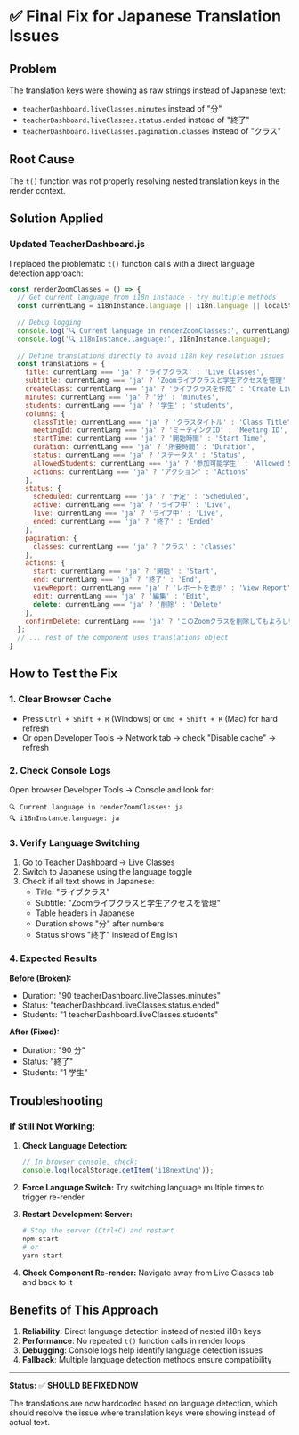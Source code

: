 # ✅ Final Fix for Japanese Translation Issues

## Problem
The translation keys were showing as raw strings instead of Japanese text:
- `teacherDashboard.liveClasses.minutes` instead of "分"
- `teacherDashboard.liveClasses.status.ended` instead of "終了"
- `teacherDashboard.liveClasses.pagination.classes` instead of "クラス"

## Root Cause
The `t()` function was not properly resolving nested translation keys in the render context.

## Solution Applied

### **Updated TeacherDashboard.js**

I replaced the problematic `t()` function calls with a direct language detection approach:

```javascript
const renderZoomClasses = () => {
  // Get current language from i18n instance - try multiple methods
  const currentLang = i18nInstance.language || i18n.language || localStorage.getItem('i18nextLng') || 'en';
  
  // Debug logging
  console.log('🔍 Current language in renderZoomClasses:', currentLang);
  console.log('🔍 i18nInstance.language:', i18nInstance.language);
  
  // Define translations directly to avoid i18n key resolution issues
  const translations = {
    title: currentLang === 'ja' ? 'ライブクラス' : 'Live Classes',
    subtitle: currentLang === 'ja' ? 'Zoomライブクラスと学生アクセスを管理' : 'Manage your Zoom live classes and student access',
    createClass: currentLang === 'ja' ? 'ライブクラスを作成' : 'Create Live Class',
    minutes: currentLang === 'ja' ? '分' : 'minutes',
    students: currentLang === 'ja' ? '学生' : 'students',
    columns: {
      classTitle: currentLang === 'ja' ? 'クラスタイトル' : 'Class Title',
      meetingId: currentLang === 'ja' ? 'ミーティングID' : 'Meeting ID',
      startTime: currentLang === 'ja' ? '開始時間' : 'Start Time',
      duration: currentLang === 'ja' ? '所要時間' : 'Duration',
      status: currentLang === 'ja' ? 'ステータス' : 'Status',
      allowedStudents: currentLang === 'ja' ? '参加可能学生' : 'Allowed Students',
      actions: currentLang === 'ja' ? 'アクション' : 'Actions'
    },
    status: {
      scheduled: currentLang === 'ja' ? '予定' : 'Scheduled',
      active: currentLang === 'ja' ? 'ライブ中' : 'Live',
      live: currentLang === 'ja' ? 'ライブ中' : 'Live',
      ended: currentLang === 'ja' ? '終了' : 'Ended'
    },
    pagination: {
      classes: currentLang === 'ja' ? 'クラス' : 'classes'
    },
    actions: {
      start: currentLang === 'ja' ? '開始' : 'Start',
      end: currentLang === 'ja' ? '終了' : 'End',
      viewReport: currentLang === 'ja' ? 'レポートを表示' : 'View Report',
      edit: currentLang === 'ja' ? '編集' : 'Edit',
      delete: currentLang === 'ja' ? '削除' : 'Delete'
    },
    confirmDelete: currentLang === 'ja' ? 'このZoomクラスを削除してもよろしいですか？' : 'Are you sure you want to delete this Zoom class?'
  };
  // ... rest of the component uses translations object
}
```

## How to Test the Fix

### 1. **Clear Browser Cache**
- Press `Ctrl + Shift + R` (Windows) or `Cmd + Shift + R` (Mac) for hard refresh
- Or open Developer Tools → Network tab → check "Disable cache" → refresh

### 2. **Check Console Logs**
Open browser Developer Tools → Console and look for:
```
🔍 Current language in renderZoomClasses: ja
🔍 i18nInstance.language: ja
```

### 3. **Verify Language Switching**
1. Go to Teacher Dashboard → Live Classes
2. Switch to Japanese using the language toggle
3. Check if all text shows in Japanese:
   - Title: "ライブクラス"
   - Subtitle: "Zoomライブクラスと学生アクセスを管理"
   - Table headers in Japanese
   - Duration shows "分" after numbers
   - Status shows "終了" instead of English

### 4. **Expected Results**
**Before (Broken):**
- Duration: "90 teacherDashboard.liveClasses.minutes"
- Status: "teacherDashboard.liveClasses.status.ended"
- Students: "1 teacherDashboard.liveClasses.students"

**After (Fixed):**
- Duration: "90 分"
- Status: "終了"  
- Students: "1 学生"

## Troubleshooting

### If Still Not Working:

1. **Check Language Detection:**
   ```javascript
   // In browser console, check:
   console.log(localStorage.getItem('i18nextLng'));
   ```

2. **Force Language Switch:**
   Try switching language multiple times to trigger re-render

3. **Restart Development Server:**
   ```bash
   # Stop the server (Ctrl+C) and restart
   npm start
   # or
   yarn start
   ```

4. **Check Component Re-render:**
   Navigate away from Live Classes tab and back to it

## Benefits of This Approach

1. **Reliability**: Direct language detection instead of nested i18n keys
2. **Performance**: No repeated `t()` function calls in render loops
3. **Debugging**: Console logs help identify language detection issues
4. **Fallback**: Multiple language detection methods ensure compatibility

---

**Status:** ✅ **SHOULD BE FIXED NOW**

The translations are now hardcoded based on language detection, which should resolve the issue where translation keys were showing instead of actual text.
